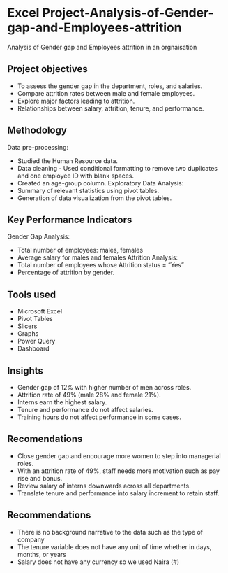 # Excel Project-Analysis-of-Gender-gap-and-Employees-attrition
Analysis of Gender gap and Employees attrition in an orgnaisation
## Project objectives
- To assess the gender gap in the department, roles, and salaries. 
- Compare attrition rates between male and female employees.  
- Explore major factors leading to attrition.       
- Relationships between salary, attrition, tenure, and performance.
## Methodology
Data pre-processing: 
- Studied the Human Resource data.
- Data cleaning - Used conditional formatting to remove two duplicates and one employee ID with blank spaces.
- Created an age-group column.
Exploratory Data Analysis:
- Summary of relevant statistics using pivot tables.
- Generation of data visualization from the pivot tables.
## Key Performance Indicators
Gender Gap Analysis:
- Total number of employees: males, females
- Average salary for males and females
Attrition Analysis:
- Total number of employees whose Attrition status = “Yes”
- Percentage of attrition by gender.
## Tools used
- Microsoft Excel
- Pivot Tables
- Slicers
- Graphs 
- Power Query
- Dashboard
## Insights
- Gender gap of 12% with higher number of men across roles.
- Attrition rate of 49% (male 28% and female 21%).
- Interns earn the highest salary.
- Tenure and performance do not affect salaries.
- Training hours do not affect performance in some cases.
## Recomendations
- Close gender gap and encourage more women to step into managerial roles.
- With an attrition rate of 49%, staff needs more motivation such as pay rise and bonus.
- Review salary of interns downwards across all departments.
- Translate tenure and performance into salary increment to retain staff.
## Recommendations
- There is no background narrative to the data such as the type of company
- The tenure variable does not have any unit of time whether in days, months, or years
- Salary does not have any currency so we used Naira (#)






